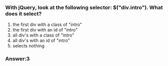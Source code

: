 ### With jQuery, look at the following selector: $("div.intro"). What does it select?

1. the first div with a class of "intro"
2. the first div with an id of "intro"
3. all div's with a class of "intro"
4. all div's with an id of "intro"
5. selects nothing

### Answer:3

